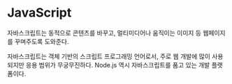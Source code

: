 # JavaScript

자바스크립트는 동적으로 콘텐츠를 바꾸고, 멀티미디어나 움직이는 이미지 등 웹페이지를 꾸며주도록 도와준다.

자바스크립트는 객체 기반의 스크립트 프로그래밍 언어로서, 주로 웹 개발에 많이 사용되지만 응용 범위가 무궁무진하다. Node.js 역시 자바스크립트를 품고 있는 개발 플랫폼이다.

